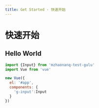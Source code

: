 ```yaml
---
title: Get Started - 快速开始
---
```


# 快速开始

## Hello World

```javascript
import {Input} from 'mzhaonanq-test-gulu'
import Vue from 'vue'

new Vue({
  el: '#app',
  components: {
    'g-input':Input
  }
})
```